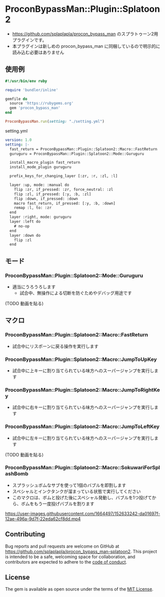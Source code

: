 # ProconBypassMan::Plugin::Splatoon2

* https://github.com/splaplapla/procon_bypass_man のスプラトゥーン2用プラグインです。
* 本プラグインは新しめの procon_bypass_man に同梱しているので明示的に読み込む必要はありません

## 使用例

```ruby
#!/usr/bin/env ruby

require 'bundler/inline'

gemfile do
  source 'https://rubygems.org'
  gem 'procon_bypass_man'
end

ProconBypassMan.run(setting: "./setting.yml")
```

setting.yml

```yaml
version: 1.0
setting: |-
  fast_return = ProconBypassMan::Plugin::Splatoon2::Macro::FastReturn
  guruguru = ProconBypassMan::Plugin::Splatoon2::Mode::Guruguru

  install_macro_plugin fast_return
  install_mode_plugin guruguru

  prefix_keys_for_changing_layer [:zr, :r, :zl, :l]

  layer :up, mode: :manual do
    flip :zr, if_pressed: :zr, force_neutral: :zl
    flip :zl, if_pressed: [:y, :b, :zl]
    flip :down, if_pressed: :down
    macro fast_return, if_pressed: [:y, :b, :down]
    remap :l, to: :zr
  end
  layer :right, mode: guruguru
  layer :left do
    # no-op
  end
  layer :down do
    flip :zl
  end
```

## モード
### ProconBypassMan::Plugin::Splatoon2::Mode::Guruguru
* 適当にうろうろします
  * 試合中、無操作による切断を防ぐためやデバッグ用途です

(TODO 動画を貼る)

## マクロ
### ProconBypassMan::Plugin::Splatoon2::Macro::FastReturn
* 試合中にリスポーンに戻る操作を実行します

### ProconBypassMan::Plugin::Splatoon2::Macro::JumpToUpKey
* 試合中に上キーに割り当てられている味方へのスーパージャンプを実行します

### ProconBypassMan::Plugin::Splatoon2::Macro::JumpToRightKey
* 試合中に右キーに割り当てられている味方へのスーパージャンプを実行します

### ProconBypassMan::Plugin::Splatoon2::Macro::JumpToLeftKey
* 試合中に左キーに割り当てられている味方へのスーパージャンプを実行します

(TODO 動画を貼る)

### ProconBypassMan::Plugin::Splatoon2::Macro::SokuwariForSplashBomb
* スプラッシュボムなサブを使って1個のバブルを即割します
* スペシャルとインクタンクが溜まっている状態で実行してください
* このマクロは、ボムと投げた後にスペシャル発動し、バブルを1つ投げてから、ボムをもう一度投げバブルを割ります


https://user-images.githubusercontent.com/1664497/152633242-da01697f-12ae-496a-9d7f-22eda62cf8dd.mp4


## Contributing

Bug reports and pull requests are welcome on GitHub at https://github.com/splaplapla/procon_bypass_man-splatoon2. This project is intended to be a safe, welcoming space for collaboration, and contributors are expected to adhere to the [code of conduct](https://github.com/splaplapla/procon_bypass_man-splatoon2/blob/master/CODE_OF_CONDUCT.md).

## License

The gem is available as open source under the terms of the [MIT License](https://opensource.org/licenses/MIT).
